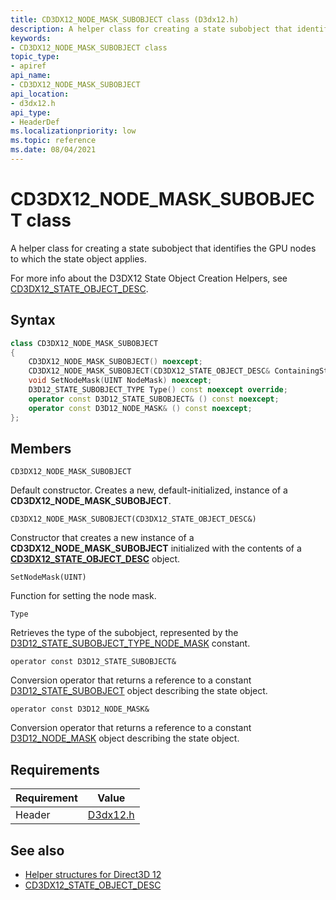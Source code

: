 ```yaml
---
title: CD3DX12_NODE_MASK_SUBOBJECT class (D3dx12.h)
description: A helper class for creating a state subobject that identifies the GPU nodes to which the state object applies.
keywords:
- CD3DX12_NODE_MASK_SUBOBJECT class
topic_type:
- apiref
api_name:
- CD3DX12_NODE_MASK_SUBOBJECT
api_location:
- d3dx12.h
api_type:
- HeaderDef
ms.localizationpriority: low
ms.topic: reference
ms.date: 08/04/2021
---
```


# CD3DX12_NODE_MASK_SUBOBJECT class

A helper class for creating a state subobject that identifies the GPU nodes to which the state object applies.

For more info about the D3DX12 State Object Creation Helpers, see [CD3DX12_STATE_OBJECT_DESC](cd3dx12-state-object-desc.md).

## Syntax

```cpp
class CD3DX12_NODE_MASK_SUBOBJECT
{
    CD3DX12_NODE_MASK_SUBOBJECT() noexcept;
    CD3DX12_NODE_MASK_SUBOBJECT(CD3DX12_STATE_OBJECT_DESC& ContainingStateObject);
    void SetNodeMask(UINT NodeMask) noexcept;
    D3D12_STATE_SUBOBJECT_TYPE Type() const noexcept override;
    operator const D3D12_STATE_SUBOBJECT& () const noexcept;
    operator const D3D12_NODE_MASK& () const noexcept;
};
```

## Members

`CD3DX12_NODE_MASK_SUBOBJECT`

Default constructor. Creates a new, default-initialized, instance of a **CD3DX12_NODE_MASK_SUBOBJECT**.

`CD3DX12_NODE_MASK_SUBOBJECT(CD3DX12_STATE_OBJECT_DESC&)`

Constructor that creates a new instance of a **CD3DX12_NODE_MASK_SUBOBJECT** initialized with the contents of a [**CD3DX12_STATE_OBJECT_DESC**](cd3dx12-state-object-desc.md) object.

`SetNodeMask(UINT)`

Function for setting the node mask.

`Type`

Retrieves the type of the subobject, represented by the [D3D12_STATE_SUBOBJECT_TYPE_NODE_MASK](/windows/win32/api/d3d12/ne-d3d12-d3d12_state_subobject_type) constant.

`operator const D3D12_STATE_SUBOBJECT&`

Conversion operator that returns a reference to a constant [D3D12_STATE_SUBOBJECT](/windows/win32/api/d3d12/ns-d3d12-d3d12_state_subobject) object describing the state object.

`operator const D3D12_NODE_MASK&`

Conversion operator that returns a reference to a constant [D3D12_NODE_MASK](/windows/win32/api/d3d12/ns-d3d12-d3d12_node_mask) object describing the state object.

## Requirements

| Requirement | Value |
|-------------------|-------------------------------------------------------------------------------------|
| Header | [D3dx12.h](https://github.com/microsoft/DirectX-Headers/blob/main/include/directx/d3dx12.h) |

## See also

* [Helper structures for Direct3D 12](helper-structures-for-d3d12.md)
* [CD3DX12_STATE_OBJECT_DESC](cd3dx12-state-object-desc.md)
